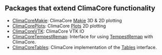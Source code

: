 ## Packages that extend ClimaCore functionality

* [ClimaCoreMakie](https://github.com/CliMA/ClimaCore.jl/tree/main/lib/ClimaCoreMakie): ClimaCore [Makie](https//makie.juliaplots.org/stable) 3D & 2D plotting
* [ClimaCorePlots](https://github.com/CliMA/ClimaCore.jl/tree/main/lib/ClimaCorePlots): ClimaCore [Plots](https://docs.juliaplots.org/latest/) 2D plotting
* [ClimaCoreVTK](https://github.com/CliMA/ClimaCore.jl/tree/main/lib/ClimaCoreVTK): ClimaCore VTK IO
* [ClimaCoreTempestRemap](https://github.com/CliMA/ClimaCore.jl/tree/main/lib/ClimaCoreTempestRemap): Interface for using [TempestRemap](https://github.com/ClimateGlobalChange/tempestremap/) with ClimaCore.
* [ClimaCoreTables](https://github.com/CliMA/ClimaCore.jl/tree/main/lib/ClimaCoreTables): ClimaCore implementation of the [Tables](https://tables.juliadata.org/stable/) interface.